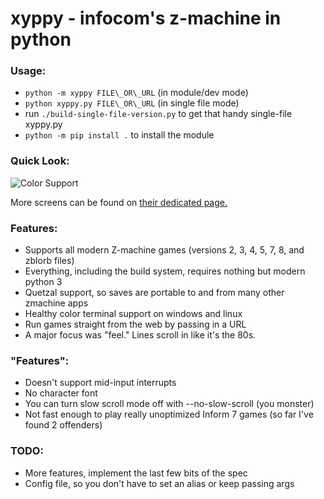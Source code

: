 # xyppy - infocom's z-machine in python

### Usage:

* `python -m xyppy FILE\_OR\_URL` (in module/dev mode)
* `python xyppy.py FILE\_OR\_URL` (in single file mode)
* run `./build-single-file-version.py` to get that handy single-file xyppy.py
* `python -m pip install .` to install the module

### Quick Look:

![Color Support](https://github.com/theinternetftw/xyppy/raw/master/screens/color_support.gif)

More screens can be found on [their dedicated page.](https://github.com/theinternetftw/xyppy/tree/master/screens)

### Features:

* Supports all modern Z-machine games (versions 2, 3, 4, 5, 7, 8, and zblorb files)
* Everything, including the build system, requires nothing but modern python 3
* Quetzal support, so saves are portable to and from many other zmachine apps
* Healthy color terminal support on windows and linux
* Run games straight from the web by passing in a URL
* A major focus was "feel." Lines scroll in like it's the 80s.

### "Features":

* Doesn't support mid-input interrupts
* No character font
* You can turn slow scroll mode off with --no-slow-scroll (you monster)
* Not fast enough to play really unoptimized Inform 7 games (so far I've found 2 offenders)

### TODO:
* More features, implement the last few bits of the spec
* Config file, so you don't have to set an alias or keep passing args
